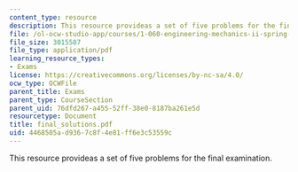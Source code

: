 ```yaml
---
content_type: resource
description: This resource provideas a set of five problems for the final examination.
file: /ol-ocw-studio-app/courses/1-060-engineering-mechanics-ii-spring-2006/4468505ad9367c8f4e81ff6e3c53559c_final_solutions.pdf
file_size: 3015587
file_type: application/pdf
learning_resource_types:
- Exams
license: https://creativecommons.org/licenses/by-nc-sa/4.0/
ocw_type: OCWFile
parent_title: Exams
parent_type: CourseSection
parent_uid: 76dfd267-a455-52ff-38e0-8187ba261e5d
resourcetype: Document
title: final_solutions.pdf
uid: 4468505a-d936-7c8f-4e81-ff6e3c53559c
---
```

This resource provideas a set of five problems for the final examination.